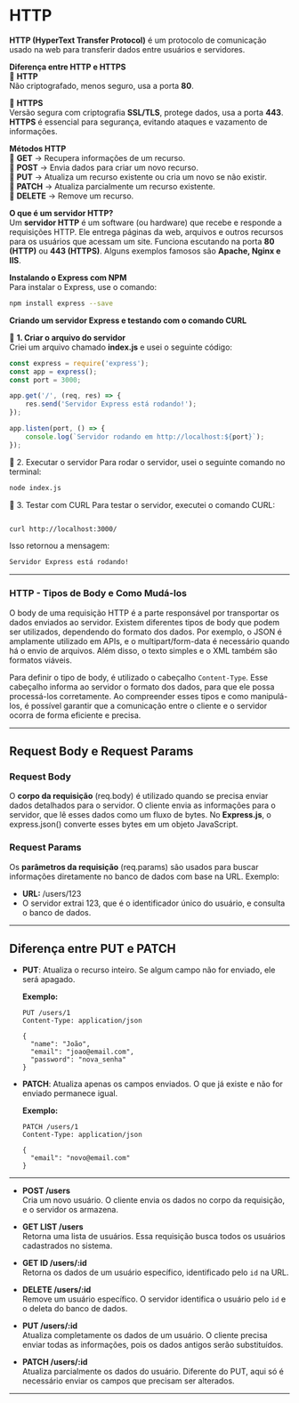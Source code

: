# HTTP
  **HTTP (HyperText Transfer Protocol)** é um protocolo de comunicação usado na web para transferir dados entre usuários e servidores.  

  **Diferença entre HTTP e HTTPS**  
  🔹 **HTTP**  
  Não criptografado, menos seguro, usa a porta **80**.

  🔹 **HTTPS**  
  Versão segura com criptografia **SSL/TLS**, protege dados, usa a porta **443**.  
  **HTTPS** é essencial para segurança, evitando ataques e vazamento de informações.  

  **Métodos HTTP**  
  🔹 **GET** → Recupera informações de um recurso.  
  🔹 **POST** → Envia dados para criar um novo recurso.  
  🔹 **PUT** → Atualiza um recurso existente ou cria um novo se não existir.  
  🔹 **PATCH** → Atualiza parcialmente um recurso existente.  
  🔹 **DELETE** → Remove um recurso.  

  **O que é um servidor HTTP?**  
  Um **servidor HTTP** é um software (ou hardware) que recebe e responde a requisições HTTP. Ele entrega páginas da web, arquivos e outros recursos para os usuários que acessam um site. Funciona escutando na porta **80 (HTTP)** ou **443 (HTTPS)**. Alguns exemplos famosos são **Apache, Nginx e IIS**.  

  **Instalando o Express com NPM**  
  Para instalar o Express, use o comando:  
  ```sh
  npm install express --save
  ```
  **Criando um servidor Express e testando com o comando CURL**

  🔹 **1. Criar o arquivo do servidor**  
  Criei um arquivo chamado **index.js** e usei o seguinte código:  
  ```javascript
  const express = require('express');
  const app = express();
  const port = 3000;

  app.get('/', (req, res) => {
      res.send('Servidor Express está rodando!');
  });

  app.listen(port, () => {
      console.log(`Servidor rodando em http://localhost:${port}`);
  });
  ```
  🔹 2. Executar o servidor
  Para rodar o servidor, usei o seguinte comando no terminal:

  ```sh
  node index.js
  ```
  🔹 3. Testar com CURL
  Para testar o servidor, executei o comando CURL:

  ```sh

  curl http://localhost:3000/
  ```
  Isso retornou a mensagem:
  ```sh
  Servidor Express está rodando!
  ```

---
### HTTP - Tipos de Body e Como Mudá-los

  O body de uma requisição HTTP é a parte responsável por transportar os dados enviados ao servidor. Existem diferentes tipos de body que podem ser utilizados, dependendo do formato dos dados. Por exemplo, o JSON é amplamente utilizado em APIs, e o multipart/form-data é necessário quando há o envio de arquivos. Além disso, o texto simples e o XML também são formatos viáveis.

  Para definir o tipo de body, é utilizado o cabeçalho `Content-Type`. Esse cabeçalho informa ao servidor o formato dos dados, para que ele possa processá-los corretamente. Ao compreender esses tipos e como manipulá-los, é possível garantir que a comunicação entre o cliente e o servidor ocorra de forma eficiente e precisa.

---
## Request Body e Request Params

  ### **Request Body**

  O **corpo da requisição** (req.body) é utilizado quando se precisa enviar dados detalhados para o servidor. O cliente envia as informações para o servidor, que lê esses dados como um fluxo de bytes. No **Express.js**, o express.json() converte esses bytes em um objeto JavaScript.

  ### **Request Params**

  Os **parâmetros da requisição** (req.params) são usados para buscar informações diretamente no banco de dados com base na URL. Exemplo:

  - **URL:** /users/123
  - O servidor extrai 123, que é o identificador único do usuário, e consulta o banco de dados.

---
## Diferença entre PUT e PATCH
  
  - **PUT**: Atualiza o recurso inteiro. Se algum campo não for enviado, ele será apagado.
  
    **Exemplo:**
    ```http
    PUT /users/1
    Content-Type: application/json
  
    {
      "name": "João",
      "email": "joao@email.com",
      "password": "nova_senha"
    }
    ```
  
  - **PATCH**: Atualiza apenas os campos enviados. O que já existe e não for enviado permanece igual.
  
    **Exemplo:**
    ```http
    PATCH /users/1
    Content-Type: application/json
  
    {
      "email": "novo@email.com"
    }
    ```
  
  ---
  
  - **POST /users**  
    Cria um novo usuário. O cliente envia os dados no corpo da requisição, e o servidor os armazena.
  
  - **GET LIST /users**  
    Retorna uma lista de usuários. Essa requisição busca todos os usuários cadastrados no sistema.
  
  - **GET ID /users/:id**  
    Retorna os dados de um usuário específico, identificado pelo `id` na URL.
  
  - **DELETE /users/:id**  
    Remove um usuário específico. O servidor identifica o usuário pelo `id` e o deleta do banco de dados.
  
  - **PUT /users/:id**  
    Atualiza completamente os dados de um usuário. O cliente precisa enviar todas as informações, pois os dados antigos serão substituídos.
  
  - **PATCH /users/:id**  
    Atualiza parcialmente os dados do usuário. Diferente do PUT, aqui só é necessário enviar os campos que precisam ser alterados.

  ---